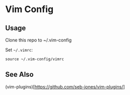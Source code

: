 # Vim Config

## Usage

Clone this repo to ~/.vim-config

Set `~/.vimrc`:
```
source ~/.vim-config/vimrc
```
## See Also
(vim-plugins)[https://github.com/seb-jones/vim-plugins/]
